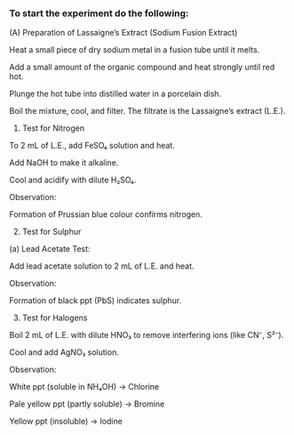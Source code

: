 ### To start the experiment do the following:

  

  (A)  Preparation of Lassaigne’s Extract (Sodium Fusion Extract) 

  

Heat a small piece of dry sodium metal in a fusion tube until it melts. 

 

Add a small amount of the organic compound and heat strongly until red hot. 

 

Plunge the hot tube into distilled water in a porcelain dish. 

 

Boil the mixture, cool, and filter. The filtrate is the Lassaigne’s extract (L.E.). 

  

1. Test for Nitrogen 

  

To 2 mL of L.E., add FeSO₄ solution and heat. 

 

Add NaOH to make it alkaline. 

 

Cool and acidify with dilute H₂SO₄. 

  

 Observation:  

 

Formation of Prussian blue colour confirms nitrogen. 

  

2. Test for Sulphur 

  

(a) Lead Acetate Test:  

Add lead acetate solution to 2 mL of L.E. and heat. 

  

Observation:  

 

Formation of black ppt (PbS) indicates sulphur.  

  

3. Test for Halogens 

  

Boil 2 mL of L.E. with dilute HNO₃ to remove interfering ions (like CN⁻, S²⁻). 

 

Cool and add AgNO₃ solution.  

  

Observation: 

  

White ppt (soluble in NH₄OH) → Chlorine 

 

 Pale yellow ppt (partly soluble) → Bromine 

 

 Yellow ppt (insoluble) → Iodine 
  
